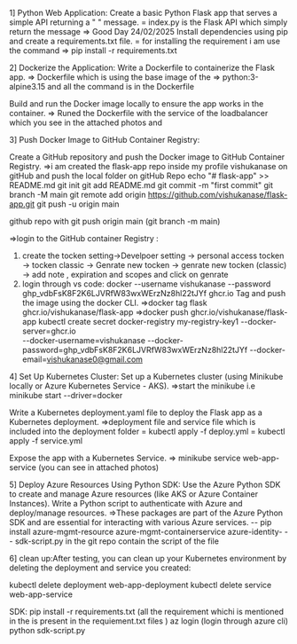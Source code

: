 1] Python Web Application:
Create a basic Python Flask app that serves a simple API returning a " " message.
= index.py is the Flask API which simply return the message => Good Day 24/02/2025 
Install dependencies using pip and create a requirements.txt file.
= for installing the requirement i am use the command => pip install -r requirements.txt 


2] Dockerize the Application:
Write a Dockerfile to containerize the Flask app.
=> Dockerfile which is using the base image of the => python:3-alpine3.15
  and all the command is in the Dockerfile 

Build and run the Docker image locally to ensure the app works in the container.
=> Runed the Dockerfile with the service of the loadbalancer which you see in the attached photos and 

3]  Push Docker Image to GitHub Container Registry:

Create a GitHub repository and push the Docker image to GitHub Container Registry.
=>i am created the flask-app repo inside my profile vishukanase on gitHub and push the local folder on gitHub Repo
echo "# flask-app" >> README.md
git init
git add README.md
git commit -m "first commit"
git branch -M main
git remote add origin https://github.com/vishukanase/flask-app.git
git push -u origin main

github repo with git push origin main (git branch -m main)

=>login to the GitHub container Registry :
1) create the tocken setting->Develpoer setting -> personal access tocken -> tocken classic -> Genrate new tocken -> genrate new tocken (classic) -> add note , expiration and scopes and click on genrate  
2) login through vs code:
docker --username vishukanase --password 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 ghcr.io
Tag and push the image using the docker CLI.
=>docker tag flask ghcr.io/vishukanase/flask-app
=>docker push ghcr.io/vishukanase/flask-app
kubectl create secret docker-registry my-registry-key1   --docker-server=ghcr.io   
--docker-username=vishukanase   --docker-password=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   --docker-email=vishukanase0@gmail.com

4] Set Up Kubernetes Cluster:
Set up a Kubernetes cluster (using Minikube locally or Azure Kubernetes Service - AKS).
=>start the minikube i.e minikube start --driver=docker

Write a Kubernetes deployment.yaml file to deploy the Flask app as a Kubernetes deployment.
=>deployment file and service file which is included into the deployment folder 
 = kubectl apply -f deploy.yml
 = kubectl apply -f service.yml

Expose the app with a Kubernetes Service.
=> minikube service web-app-service (you can see in attached photos)

5] Deploy Azure Resources Using Python SDK:
Use the Azure Python SDK to create and manage Azure resources (like AKS or Azure Container Instances).
Write a Python script to authenticate with Azure and deploy/manage resources.
=>These packages are part of the Azure Python SDK and are essential for interacting with various Azure services.
-- pip install azure-mgmt-resource azure-mgmt-containerservice azure-identity-
-- sdk-script.py in the git repo contain the script of the file


6] clean up:After testing, you can clean up your Kubernetes environment by deleting the deployment and service you created:

kubectl delete deployment web-app-deployment
kubectl delete service web-app-service

SDK:
pip install -r requirements.txt (all the requirement whichi is mentioned in the is present in the requiement.txt files )
az login (login through azure cli)
python sdk-script.py
 